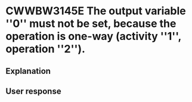 # CWWBW3145E The output variable ''0'' must not be set, because the operation is one-way (activity ''1'', operation ''2'').

## Explanation

## User response